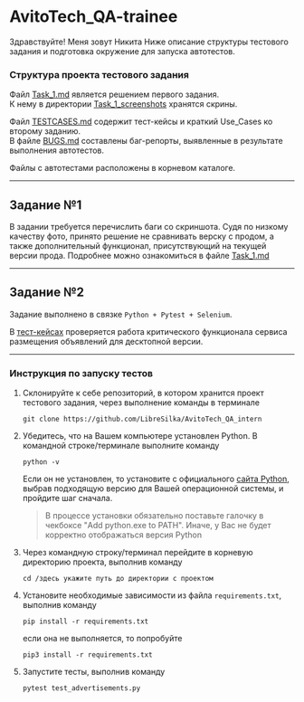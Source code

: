 # AvitoTech_QA-trainee

Здравствуйте! Меня зовут Никита 
Ниже описание структуры тестового задания и подготовка окружение для запуска автотестов.

### Структура проекта тестового задания
Файл [Task_1.md](./Task_1.md) является решением первого задания.  
К нему в директории [Task_1_screenshots](./Task_1_screenshots) хранятся скрины.  

Файл [TESTCASES.md](./TESTCASES.md) содержит тест-кейсы и краткий Use_Cases ко второму заданию.  
В файле [BUGS.md](./BUGS.md) составлены баг-репорты, выявленные в результате выполнения автотестов.  

Файлы с автотестами расположены в корневом каталоге. 

---

## Задание №1

В задании требуется перечислить баги со скриншота. Судя по низкому качеству фото, принято решение 
не сравнивать верску с продом, а также дополнительный функционал, присутствующий на текущей версии прода.
Подробнее можно ознакомиться в файле [Task_1.md](./Task_1.md)

---

## Задание №2

Задание выполнено в связке `Python + Pytest + Selenium`.  

В [тест-кейсах](./TESTCASES.md) проверяется работа критического функционала сервиса размещения объявлений
для десктопной версии.  


---

### Инструкция по запуску тестов
1. Склонируйте к себе репозиторий, в котором хранится проект тестового задания, через выполнение команды в терминале
    ```
    git clone https://github.com/LibreSilka/AvitoTech_QA_intern
    ```

2. Убедитесь, что на Вашем компьютере установлен Python. В командной строке/терминале выполните команду
    ```
    python -v
    ```  

    Если он не установлен, то установите с официального [сайта Python](https://www.python.org/downloads/), выбрав подходящую версию для Вашей операционной системы, и пройдите шаг сначала.  
    >В процессе установки обязательно поставьте галочку в чекбоксе "Add python.exe to PATH". Иначе, у Вас не будет корректно отображаться версия Python


3. Через командную строку/терминал перейдите в корневую директорию проекта, выполнив команду
   ```
   cd /здесь укажите путь до директории с проектом
   ```


4. Установите необходимые зависимости из файла `requirements.txt`, выполнив команду  
   ```
   pip install -r requirements.txt
   ```
   если она не выполняется, то попробуйте
   ```
   pip3 install -r requirements.txt
   ```
   

5. Запустите тесты, выполнив команду  
   ```
   pytest test_advertisements.py
   ```